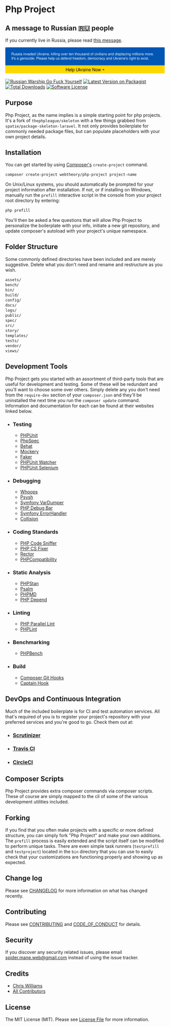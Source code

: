 # Php Project

## A message to Russian 🇷🇺 people

If you currently live in Russia, please read [this message][link-to-russia].

[![Stand With Ukraine][banner-support-ukraine]][link-support-ukraine]

[![Russian Warship Go Fuck Yourself][badge-support-ukraine]][link-support-ukraine]
[![Latest Version on Packagist][badge-packagist-version]][link-packagist]
[![Total Downloads][badge-packagist-downloads]][link-packagist-downloads]
[![Software License][badge-license]](LICENSE.md)
<!-- [![Build Status][badge-scrutinizer-build]][link-scrutinizer-build] -->
<!-- [![Code Coverage][badge-scrutinizer-coverage]][link-scrutinizer-coverage] -->
<!-- [![Quality Score][badge-scrutinizer-quality]][link-scrutinizer] -->

## Purpose

Php Project, as the name implies is a simple starting point for php projects. It's a fork of `thephpleague/skeleton` with a few things grabbed from `spatie/package-skeleton-laravel`. It not only provides boilerplate for commonly needed package files, but can populate placeholders with your own project details.

## Installation

You can get started by using [Composer's](https://getcomposer.org/) `create-project` command.

```bash
composer create-project webtheory/php-project project-name
```

On Unix/Linux systems, you should automatically be prompted for your project information after installation. If not, or if installing on Windows, manually run the `prefill` interactive script in the console from your project root directory by entering:

```bash
php prefill
```

You'll then be asked a few questions that will allow Php Project to personalize the boilerplate with your info, initiate a new git repository, and update composer's autoload with your project's unique namespace.

## Folder Structure

Some commonly defined directories have been included and are merely suggestive. Delete what you don't need and rename and restructure as you wish.

```text
assets/
bench/
bin/
build/
config/
docs/
logs/
public/
spec/
src/
story/
templates/
tests/
vendor/
views/
```

## Development Tools

Php Project gets you started with an assortment of third-party tools that are useful for development and testing. Some of these will be redundant and you'll want to choose some over others. Simply delete any you don't need from the `require-dev` section of your `composer.json` and they'll be uninstalled the next time you run the `composer update` command. Information and documentation for each can be found at their websites linked below.

- ### Testing

  - [PHPUnit](https://phpunit.de)
  - [PhpSpec](http://phpspec.net)
  - [Behat](https://behat.org)
  - [Mockery](http://docs.mockery.io)
  - [Faker](https://fakerphp.github.io)
  - [PHPUnit Watcher](https://github.com/spatie/phpunit-watcher)
  - [PHPUnit Selenium](https://github.com/giorgiosironi/phpunit-selenium)

- ### Debugging

  - [Whoops](https://filp.github.io/whoops)
  - [Psysh](https://psysh.org)
  - [Symfony VarDumper](https://symfony.com/doc/current/components/var_dumper)
  - [PHP Debug Bar](http://phpdebugbar.com)
  - [Symfony ErrorHandler](https://github.com/symfony/error-handler)
  - [Collision](https://github.com/nunomaduro/collision)

- ### Coding Standards

  - [PHP Code Sniffer](https://github.com/squizlabs/PHP_CodeSniffer/wiki)
  - [PHP CS Fixer](https://github.com/FriendsOfPHP/PHP-CS-Fixer)
  - [Rector](https://getrector.org)
  - [PHPCompatibility](https://github.com/PHPCompatibility/PHPCompatibility)

- ### Static Analysis

  - [PHPStan](https://phpstan.org)
  - [Psalm](https://psalm.dev)
  - [PHPMD](https://phpmd.org/)
  - [PHP Depend](https://pdepend.org/)

- ### Linting

  - [PHP Parallel Lint](https://github.com/php-parallel-lint/PHP-Parallel-Lint)
  - [PHPLint](https://github.com/overtrue/phplint)

- ### Benchmarking

  - [PHPBench](https://phpbench.readthedocs.io)

- ### Build

  - [Composer Git Hooks](https://github.com/BrainMaestro/composer-git-hooks)
  - [Captain Hook](https://github.com/captainhookphp/captainhook)

## DevOps and Continuous Integration

Much of the included boilerplate is for CI and test automation services. All that's required of you is to register your project's repository with your preferred services and you're good to go. Check them out at:

- ### [Scrutinizer](https://scrutinizer-ci.com/)

- ### [Travis CI](https://www.travis-ci.com/)

- ### [CircleCI](https://circleci.com/)

## Composer Scripts

Php Project provides extra composer commands via composer scripts. These of course are simply mapped to the cli of some of the various development utilities included.

## Forking

If you find that you often make projects with a specific or more defined structure, you can simply fork "Php Project" and make your own additions. The `prefill` process is easily extended and the script itself can be modified to perform unique tasks. There are even simple task runners (`testprefill` and `testproject`) located in the `bin` directory that you can use to easily check that your customizations are functioning properly and showing up as expected.

## Change log

Please see [CHANGELOG](CHANGELOG.md) for more information on what has changed recently.

## Contributing

Please see [CONTRIBUTING](CONTRIBUTING.md) and [CODE_OF_CONDUCT](CODE_OF_CONDUCT.md) for details.

## Security

If you discover any security related issues, please email spider.mane.web@gmail.com instead of using the issue tracker.

## Credits

- [Chris Williams][link-author]
- [All Contributors][link-contributors]

## License

The MIT License (MIT). Please see [License File](LICENSE.md) for more information.

<!-- Links -->
[link-author]: https://github.com/spider-mane
[link-contributors]: ../../contributors
[link-packagist-downloads]: https://packagist.org/packages/webtheory/php-project/stats
[link-packagist]: https://packagist.org/packages/webtheory/php-project
[link-php]: https://php.net
[link-scrutinizer-build]: https://scrutinizer-ci.com/g/spider-mane/php-project/inspections
[link-scrutinizer-coverage]: https://scrutinizer-ci.com/g/spider-mane/php-project/code-structure
[link-scrutinizer]: https://scrutinizer-ci.com/g/spider-mane/php-project

<!-- Badges -->
[badge-license]: https://img.shields.io/badge/license-MIT-brightgreen.svg
[badge-packagist-downloads]: https://img.shields.io/packagist/dt/webtheory/php-project.svg
[badge-packagist-php]: https://img.shields.io/packagist/php-v/webtheory/php-project.svg?colorB=%238892BF
[badge-packagist-version]: https://img.shields.io/packagist/v/webtheory/php-project.svg
[badge-scrutinizer-build]: https://img.shields.io/scrutinizer/build/g/spider-mane/php-project.svg
[badge-scrutinizer-coverage]: https://img.shields.io/scrutinizer/coverage/g/spider-mane/php-project.svg
[badge-scrutinizer-quality]: https://img.shields.io/scrutinizer/g/spider-mane/php-project.svg

<!-- Support Ukraine -->
[banner-support-ukraine]: https://raw.githubusercontent.com/vshymanskyy/StandWithUkraine/main/banner2-direct.svg
[badge-support-ukraine]: https://raw.githubusercontent.com/vshymanskyy/StandWithUkraine/main/badges/RussianWarship.svg
[link-support-ukraine]: https://stand-with-ukraine.pp.ua
[link-to-russia]: https://github.com/vshymanskyy/StandWithUkraine/blob/main/docs/ToRussianPeople.md

